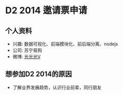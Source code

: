 # D2 2014 邀请票申请

## 个人资料

- 兴趣: 数据可视化、前端模块化、前后端分离、nodejs
- 公司: 苏宁易购
- 微博: [光光光V](http://weibo.com/u/2152368470) 

## 想参加D2 2014的原因

- 了解业界发展趋势，认识行业前辈，同行朋友
